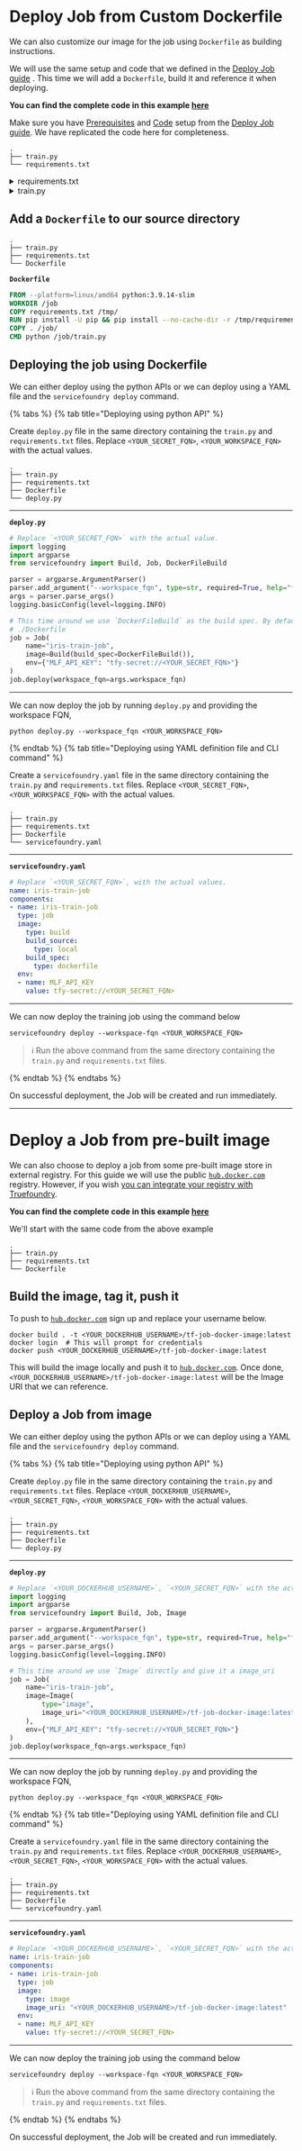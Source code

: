 # Deploy Job from Custom Dockerfile

We can also customize our image for the job using `Dockerfile` as building instructions.

We will use the same setup and code that we defined in the [Deploy Job guide](./deploy.md) . This time we will add a `Dockerfile`, build it and reference it when deploying.

**You can find the complete code in this example [here](https://github.com/truefoundry/truefoundry-examples/tree/main/deployment/job/dockerfile)**

Make sure you have [Prerequisites](./deploy.md#prerequisites) and [Code](./deploy.md#code-and-dependencies) setup from the [Deploy Job guide](./deploy.md). We have replicated the code here for completeness.

```
.
├── train.py
└── requirements.txt
```

<details>
  <summary>requirements.txt</summary>

  ```
  pandas==1.4.4
  numpy==1.22.4
  scikit-learn==1.1.2
  mlfoundry>=0.4.2,<0.5
  servicefoundry>=0.1.96,<0.2.0
  ```

</details>

<details>
  <summary>train.py</summary>

  ```python
  import mlfoundry
  from sklearn.datasets import load_iris
  from sklearn.model_selection import train_test_split
  from sklearn.pipeline import Pipeline
  from sklearn.preprocessing import StandardScaler
  from sklearn.svm import SVC
  from sklearn.metrics import classification_report

  X, y = load_iris(as_frame=True, return_X_y=True)
  X = X.rename(columns={
          "sepal length (cm)": "sepal_length",
          "sepal width (cm)": "sepal_width",
          "petal length (cm)": "petal_length",
          "petal width (cm)": "petal_width",
  })

  # NOTE:- You can pass these configurations via command line
  # arguments, config file, environment variables.
  X_train, X_test, y_train, y_test = train_test_split(
      X, y, test_size=0.2, random_state=42, stratify=y
  )
  pipe = Pipeline([("scaler", StandardScaler()), ("svc", SVC())])
  pipe.fit(X_train, y_train)
  print(classification_report(y_true=y_test, y_pred=pipe.predict(X_test)))

  # Here we are using Truefoundry's Model Registry, you can push model to any storage 
  run = mlfoundry.get_client().create_run(project_name="iris-classification")
  model_version = run.log_model(
      name="iris-classifier",
      model=model,
      framework="sklearn",
      description="SVC model trained on initial data",
  )
  print(f"Logged model: {model_version.fqn}")
  ```
</details>


## Add a `Dockerfile` to our source directory

```
.
├── train.py
├── requirements.txt
└── Dockerfile
```

**`Dockerfile`**

```dockerfile
FROM --platform=linux/amd64 python:3.9.14-slim
WORKDIR /job
COPY requirements.txt /tmp/
RUN pip install -U pip && pip install --no-cache-dir -r /tmp/requirements.txt
COPY . /job/
CMD python /job/train.py
```


## Deploying the job using Dockerfile
We can either deploy using the python APIs or we can deploy using a YAML file and the `servicefoundry deploy` command.

{% tabs %}
{% tab title="Deploying using python API" %}

Create `deploy.py` file in the same directory containing the `train.py` and `requirements.txt` files. Replace `<YOUR_SECRET_FQN>`, `<YOUR_WORKSPACE_FQN>`  with the actual values.

```
.
├── train.py
├── requirements.txt
├── Dockerfile
└── deploy.py
```

---

**`deploy.py`**

```python
# Replace `<YOUR_SECRET_FQN>` with the actual value.
import logging
import argparse
from servicefoundry import Build, Job, DockerFileBuild

parser = argparse.ArgumentParser()
parser.add_argument("--workspace_fqn", type=str, required=True, help="fqn of the workspace to deploy to")
args = parser.parse_args()
logging.basicConfig(level=logging.INFO)

# This time around we use `DockerFileBuild` as the build spec. By default it looks for
# ./Dockerfile
job = Job(
    name="iris-train-job",
    image=Build(build_spec=DockerFileBuild()),
    env={"MLF_API_KEY": "tfy-secret://<YOUR_SECRET_FQN>"}
)
job.deploy(workspace_fqn=args.workspace_fqn)
```

---

We can now deploy the job by running `deploy.py` and providing the workspace FQN, 

```shell
python deploy.py --workspace_fqn <YOUR_WORKSPACE_FQN>
```

{% endtab %}
{% tab title="Deploying using YAML definition file and CLI command" %} 

Create a `servicefoundry.yaml` file  in the same directory containing the `train.py` and `requirements.txt` files. Replace `<YOUR_SECRET_FQN>`, `<YOUR_WORKSPACE_FQN>`  with the actual values.

```
.
├── train.py
├── requirements.txt
├── Dockerfile
└── servicefoundry.yaml
```

---

**`servicefoundry.yaml`**

```yaml
# Replace `<YOUR_SECRET_FQN>`, with the actual values.
name: iris-train-job
components:
- name: iris-train-job
  type: job
  image:
    type: build
    build_source:
      type: local
    build_spec:
      type: dockerfile
  env:
  - name: MLF_API_KEY
    value: tfy-secret://<YOUR_SECRET_FQN>
```

---

We can now deploy the training job using the command below

```shell
servicefoundry deploy --workspace-fqn <YOUR_WORKSPACE_FQN>
```
> :information_source: Run the above command from the same directory containing the `train.py` and `requirements.txt` files.

{% endtab %}
{% endtabs %}

On successful deployment, the Job will be created and run immediately.  

---

# Deploy a Job from pre-built image

We can also choose to deploy a job from some pre-built image store in external registry. For this guide we will use the public [`hub.docker.com`](https://hub.docker.com/) registry. However, if you wish [you can integrate your registry with Truefoundry](../../deploy-on-own-cloud/servicefoundry-bootstrap.md#setup-a-default-docker-image-registry).

**You can find the complete code in this example [here](https://github.com/truefoundry/truefoundry-examples/tree/main/deployment/job/docker_image)**

We'll start with the same code from the above example

```
.
├── train.py
├── requirements.txt
└── Dockerfile
```

## Build the image, tag it, push it

To push to [`hub.docker.com`](https://hub.docker.com/) sign up and replace your username below.

```shell
docker build . -t <YOUR_DOCKERHUB_USERNAME>/tf-job-docker-image:latest
docker login  # This will prompt for credentials
docker push <YOUR_DOCKERHUB_USERNAME>/tf-job-docker-image:latest
```

This will build the image locally and push it to [`hub.docker.com`](https://hub.docker.com/). Once done, `<YOUR_DOCKERHUB_USERNAME>/tf-job-docker-image:latest` will be the Image URI that we can reference.

## Deploy a Job from image

We can either deploy using the python APIs or we can deploy using a YAML file and the `servicefoundry deploy` command.

{% tabs %}
{% tab title="Deploying using python API" %}

Create `deploy.py` file in the same directory containing the `train.py` and `requirements.txt` files. Replace `<YOUR_DOCKERHUB_USERNAME>`, `<YOUR_SECRET_FQN>`, `<YOUR_WORKSPACE_FQN>`  with the actual values.

```
.
├── train.py
├── requirements.txt
├── Dockerfile
└── deploy.py
```

---

**`deploy.py`**

```python
# Replace `<YOUR_DOCKERHUB_USERNAME>`, `<YOUR_SECRET_FQN>` with the actual values.
import logging
import argparse
from servicefoundry import Build, Job, Image

parser = argparse.ArgumentParser()
parser.add_argument("--workspace_fqn", type=str, required=True, help="fqn of the workspace to deploy to")
args = parser.parse_args()
logging.basicConfig(level=logging.INFO)

# This time around we use `Image` directly and give it a image_uri
job = Job(
    name="iris-train-job",
    image=Image(
        type="image",
        image_uri="<YOUR_DOCKERHUB_USERNAME>/tf-job-docker-image:latest"
    ),
    env={"MLF_API_KEY": "tfy-secret://<YOUR_SECRET_FQN>"}
)
job.deploy(workspace_fqn=args.workspace_fqn)
```

---

We can now deploy the job by running `deploy.py` and providing the workspace FQN, 

```shell
python deploy.py --workspace_fqn <YOUR_WORKSPACE_FQN>
```

{% endtab %}
{% tab title="Deploying using YAML definition file and CLI command" %} 

Create a `servicefoundry.yaml` file  in the same directory containing the `train.py` and `requirements.txt` files. Replace `<YOUR_DOCKERHUB_USERNAME>`, `<YOUR_SECRET_FQN>`, `<YOUR_WORKSPACE_FQN>`  with the actual values.

```
.
├── train.py
├── requirements.txt
├── Dockerfile
└── servicefoundry.yaml
```

---

**`servicefoundry.yaml`**

```yaml
# Replace `<YOUR_DOCKERHUB_USERNAME>`, `<YOUR_SECRET_FQN>` with the actual values.
name: iris-train-job
components:
- name: iris-train-job
  type: job
  image:
    type: image
    image_uri: "<YOUR_DOCKERHUB_USERNAME>/tf-job-docker-image:latest"
  env:
  - name: MLF_API_KEY
    value: tfy-secret://<YOUR_SECRET_FQN>
```

---

We can now deploy the training job using the command below

```shell
servicefoundry deploy --workspace-fqn <YOUR_WORKSPACE_FQN>
```

> :information_source: Run the above command from the same directory containing the `train.py` and `requirements.txt` files.

{% endtab %}
{% endtabs %}

On successful deployment, the Job will be created and run immediately.  